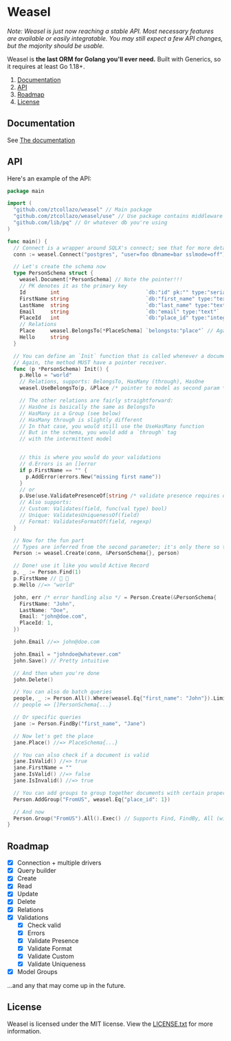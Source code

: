 # Weasel

*Note: Weasel is just now reaching a stable API. Most necessary features are available or easily integratable. You may still expect a few API changes, but the majority should be usable.*

Weasel is **the last ORM for Golang you'll ever need.** Built with Generics, so it requires at least Go 1.18+.

1. [Documentation](#documentation)
2. [API](#api)
3. [Roadmap](#roadmap)
4. [License](#license)

## Documentation

See [The documentation](https://go.dev/pkg/github.com/ztcollazo/weasel)

## API

Here's an example of the API:

```go
package main

import (
  "github.com/ztcollazo/weasel" // Main package
  "github.com/ztcollazo/weasel/use" // Use package contains middleware and validations
  "github.com/lib/pq" // Or whatever db you're using
)

func main() {
  // Connect is a wrapper around SQLX's connect; see that for more details.
  conn := weasel.Connect("postgres", "user=foo dbname=bar sslmode=off")

  // Let's create the schema now
  type PersonSchema struct {
    weasel.Document[*PersonSchema] // Note the pointer!!!
    // PK denotes it as the primary key
    Id        int                            `db:"id" pk:"" type:"serial"`
    FirstName string                         `db:"first_name" type:"text"`
    LastName  string                         `db:"last_name" type:"text"`
    Email     string                         `db:"email" type:"text"`
    PlaceId   int                            `db:"place_id" type:"integer"`
    // Relations
    Place     weasel.BelongsTo[*PlaceSchema] `belongsto:"place"` // Again with the required pointer
    Hello     string
  }

  // You can define an `Init` function that is called whenever a document is created.
  // Again, the method MUST have a pointer receiver.
  func (p *PersonSchema) Init() {
    p.Hello = "world"
    // Relations, supports: BelongsTo, HasMany (through), HasOne
    weasel.UseBelongsTo(p, &Place /* pointer to model as second param */)

    // The other relations are fairly straightforward:
    // HasOne is basically the same as BelongsTo
    // HasMany is a Group (see below)
    // HasMany through is slightly different
    // In that case, you would still use the UseHasMany function
    // But in the schema, you would add a `through` tag
    // with the intermittent model


    // this is where you would do your validations
    // d.Errors is an []error
    if p.FirstName == "" {
      p.AddError(errors.New("missing first name"))
    }
    // or
    p.Use(use.ValidatePresenceOf[string /* validate presence requires data type */]("first_name"))
    // Also supports:
    // Custom: Validates(field, func(val type) bool)
    // Unique: ValidatesUniquenessOf(field)
    // Format: ValidatesFormatOf(field, regexp)
  }

  // Now for the fun part
  // Types are inferred from the second parameter; it's only there so that we can copy it
  Person := weasel.Create(conn, &PersonSchema{}, person)

  // Done! use it like you would Active Record
  p, _ := Person.Find(1)
  p.FirstName // 🤯 🥳
  p.Hello //=> "world"

  john, err /* error handling also */ = Person.Create(&PersonSchema{
    FirstName: "John",
    LastName: "Doe",
    Email: "john@doe.com",
    PlaceId: 1,
  })

  john.Email //=> john@doe.com

  john.Email = "johndoe@whatever.com"
  john.Save() // Pretty intuitive

  // And then when you're done
  john.Delete()

  // You can also do batch queries
  people, _ := Person.All().Where(weasel.Eq{"first_name": "John"}).Limit(3).Offset(6).Exec() // For built queries, make sure that you append exec.
  // people => []PersonSchema{...}

  // Or specific queries
  jane := Person.FindBy("first_name", "Jane")

  // Now let's get the place
  jane.Place() //=> PlaceSchema{...}

  // You can also check if a document is valid
  jane.IsValid() //=> true
  jane.FirstName = ""
  jane.IsValid() //=> false
  jane.IsInvalid() //=> true

  // You can add groups to group together documents with certain properties
  Person.AddGroup("FromUS", weasel.Eq{"place_id": 1})

  // And now
  Person.Group("FromUS").All().Exec() // Supports Find, FindBy, All (with same API)
}
```

## Roadmap

- [x] Connection + multiple drivers
- [X] Query builder
- [x] Create
- [x] Read
- [X] Update
- [X] Delete
- [X] Relations
- [X] Validations
  - [X] Check valid
  - [X] Errors
  - [X] Validate Presence
  - [X] Validate Format
  - [X] Validate Custom
  - [X] Validate Uniqueness
- [X] Model Groups

...and any that may come up in the future.

## License

Weasel is licensed under the MIT license. View the [LICENSE.txt](./LICENSE.txt) for more information.
